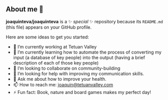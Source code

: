 ## About me 👋

**joaquinteva/joaquinteva** is a ✨ _special_ ✨ repository because its `README.md` (this file) appears on your GitHub profile.

Here are some ideas to get you started:

- 🔭 I’m currently working at Tetuan Valley
- 🌱 I’m currently learning how to automate the process of converting my input (a database of key people) into the output (having a brief description of each of those key people)
- 👯 I’m looking to collaborate on community-building
- 🤔 I’m looking for help with improving my communication skills.
- 💬 Ask me about how to improve your health.
- 📫 How to reach me: joaquin@tetuanvalley.com
- ⚡ Fun fact: Book, nature and board games makes my perfect day!
